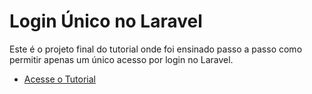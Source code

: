 # Login Único no Laravel

Este é o projeto final do tutorial onde foi ensinado passo a passo como permitir apenas um único acesso por login no Laravel.

- [Acesse o Tutorial](https://blog.especializati.com.br/login-unico-no-laravel/)